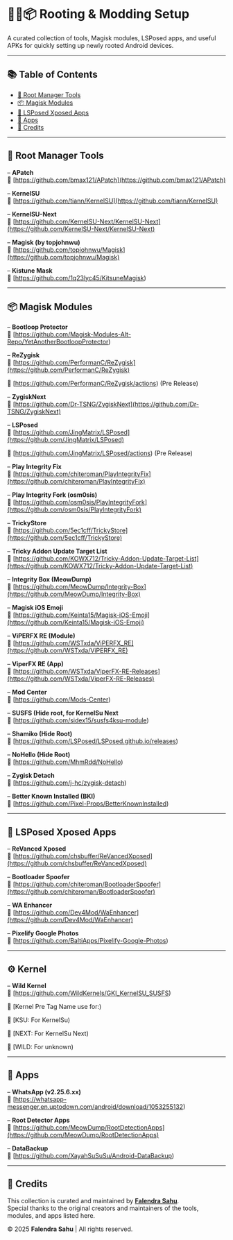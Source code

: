 # 🔧📱📦 Rooting & Modding Setup

A curated collection of tools, Magisk modules, LSPosed apps, and useful APKs for quickly setting up newly rooted Android devices.

---

## 📚 Table of Contents

- [🔧 Root Manager Tools](#-root-manager-tools)
- [📦 Magisk Modules](#-magisk-modules)
- [🧩 LSPosed Xposed Apps](#-lsposed-xposed-apps)
- [📱 Apps](#-apps)
- [🙏 Credits](#-credits)

---

## 🔧 Root Manager Tools

– **APatch**  
🔗 [https://github.com/bmax121/APatch](https://github.com/bmax121/APatch)

– **KernelSU**  
🔗 [https://github.com/tiann/KernelSU](https://github.com/tiann/KernelSU)

– **KernelSU-Next**  
🔗 [https://github.com/KernelSU-Next/KernelSU-Next](https://github.com/KernelSU-Next/KernelSU-Next)

– **Magisk (by topjohnwu)**  
🔗 [https://github.com/topjohnwu/Magisk](https://github.com/topjohnwu/Magisk)

– **Kistune Mask**  
🔗 [https://github.com/1q23lyc45/KitsuneMagisk)

---

## 📦 Magisk Modules

– **Bootloop Protector**  
🔗 [https://github.com/Magisk-Modules-Alt-Repo/YetAnotherBootloopProtector)

– **ReZygisk**  
🔗 [https://github.com/PerformanC/ReZygisk](https://github.com/PerformanC/ReZygisk)

🔗 [https://github.com/PerformanC/ReZygisk/actions) (Pre Release)

– **ZygiskNext**  
🔗 [https://github.com/Dr-TSNG/ZygiskNext](https://github.com/Dr-TSNG/ZygiskNext)

– **LSPosed**  
🔗 [https://github.com/JingMatrix/LSPosed](https://github.com/JingMatrix/LSPosed)

🔗 [https://github.com/JingMatrix/LSPosed/actions) (Pre Release)

– **Play Integrity Fix**  
🔗 [https://github.com/chiteroman/PlayIntegrityFix](https://github.com/chiteroman/PlayIntegrityFix)

– **Play Integrity Fork (osm0sis)**  
🔗 [https://github.com/osm0sis/PlayIntegrityFork](https://github.com/osm0sis/PlayIntegrityFork)

– **TrickyStore**  
🔗 [https://github.com/5ec1cff/TrickyStore](https://github.com/5ec1cff/TrickyStore)

– **Tricky Addon Update Target List**  
🔗 [https://github.com/KOWX712/Tricky-Addon-Update-Target-List](https://github.com/KOWX712/Tricky-Addon-Update-Target-List)

– **Integrity Box (MeowDump)**  
🔗 [https://github.com/MeowDump/Integrity-Box](https://github.com/MeowDump/Integrity-Box)

– **Magisk iOS Emoji**  
🔗 [https://github.com/Keinta15/Magisk-iOS-Emoji](https://github.com/Keinta15/Magisk-iOS-Emoji)

– **ViPERFX RE (Module)**  
🔗 [https://github.com/WSTxda/ViPERFX_RE](https://github.com/WSTxda/ViPERFX_RE)

– **ViperFX RE (App)**  
🔗 [https://github.com/WSTxda/ViperFX-RE-Releases](https://github.com/WSTxda/ViperFX-RE-Releases)

– **Mod Center**  
🔗 [https://github.com/Mods-Center)

– **SUSFS (Hide root, for KernelSu Next**  
🔗 [https://github.com/sidex15/susfs4ksu-module)

– **Shamiko (Hide Root)**  
🔗 [https://github.com/LSPosed/LSPosed.github.io/releases)

– **NoHello (Hide Root)**  
🔗 [https://github.com/MhmRdd/NoHello)

– **Zygisk Detach**  
🔗 [https://github.com/j-hc/zygisk-detach)

– **Better Known Installed (BKI)**  
🔗 [https://github.com/Pixel-Props/BetterKnownInstalled)

---

## 🧩 LSPosed Xposed Apps

– **ReVanced Xposed**  
🔗 [https://github.com/chsbuffer/ReVancedXposed](https://github.com/chsbuffer/ReVancedXposed)

– **Bootloader Spoofer**  
🔗 [https://github.com/chiteroman/BootloaderSpoofer](https://github.com/chiteroman/BootloaderSpoofer)

– **WA Enhancer**  
🔗 [https://github.com/Dev4Mod/WaEnhancer](https://github.com/Dev4Mod/WaEnhancer)

– **Pixelify Google Photos**  
🔗 [https://github.com/BaltiApps/Pixelify-Google-Photos)

---

## ⚙️ Kernel
– **Wild Kernel**  
🔗 [https://github.com/WildKernels/GKI_KernelSU_SUSFS)

🔷 [Kernel Pre Tag Name use for:)

🔹 [KSU: For KernelSu)

🔹 [NEXT: For KernelSu Next)

🔹 [WILD: For unknown)

---

## 📱 Apps

– **WhatsApp (v2.25.6.xx)**  
🔗 [https://whatsapp-messenger.en.uptodown.com/android/download/1053255132)

– **Root Detector Apps**  
🔗 [https://github.com/MeowDump/RootDetectionApps](https://github.com/MeowDump/RootDetectionApps)

– **DataBackup**  
🔗 [https://github.com/XayahSuSuSu/Android-DataBackup)

---

## 🙏 Credits

This collection is curated and maintained by **[Falendra Sahu](https://github.com/falendra-sahu)**.  
Special thanks to the original creators and maintainers of the tools, modules, and apps listed here.

© 2025 **Falendra Sahu** | All rights reserved.
